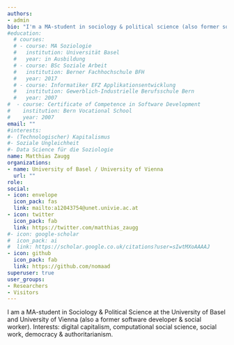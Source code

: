 ```yaml
---
authors:
- admin
bio: "I'm a MA-student in sociology & political science (also former software developer & social worker). Interests: digital capitalism, computational social science, social work, democracy & authoritarianism."
#education:
  # courses:
  # - course: MA Soziologie
  #   institution: Universität Basel
  #   year: in Ausbildung
  # - course: BSc Soziale Arbeit
  #   institution: Berner Fachhochschule BFH
  #   year: 2017
  # - course: Informatiker EFZ Applikationsentwicklung
  #   institution: Gewerblich-Industrielle Berufsschule Bern 
  #   year: 2007
#  - course: Certificate of Competence in Software Development
#    institution: Bern Vocational School 
#    year: 2007
email: ""
#interests:
#- (Technologischer) Kapitalismus
#- Soziale Ungleichheit
#- Data Science für die Soziologie
name: Matthias Zaugg
organizations:
- name: University of Basel / University of Vienna
  url: ""
role: 
social:
- icon: envelope
  icon_pack: fas
  link: mailto:a12043754@unet.univie.ac.at
- icon: twitter
  icon_pack: fab
  link: https://twitter.com/matthias_zaugg
#- icon: google-scholar
#  icon_pack: ai
#  link: https://scholar.google.co.uk/citations?user=sIwtMXoAAAAJ
- icon: github
  icon_pack: fab
  link: https://github.com/nomaad
superuser: true
user_groups:
- Researchers
- Visitors
---
```


<!--
I'm a master student of sociology at the University of Basel. My interests include AI, data science, algorithm ethics, capitalism & labour, social justice, digital humanities and generally the impact of the latest technological innovations on society. Thats also where my background as social worker and that of a software developer converge. I try to understand novel technological means and it's related ideologies with the intent to criticize them, while at the same time exploring the possibilities and limits of an emancipatory use of these means. 
 
I am currently attending a wide range of courses in sociology (of technology & work), digital humanities, gender studies and political science, while tinkering around with R - a programming language and environment, which is relatively new to me. On this website I record some of the results of these studies as documentation for myself and for other people who might potentially be interested on one subject or another.
-->

<!--Ich bin ein MA-Student in Soziologie & Politikwissenschaft an der Universität Basel (ausserdem ehemaliger Software-Entwickler & Sozialarbeiter). Interessen: digitaler Kapitalismus, computational social science, sozialer Wandel, Demokratie & Autoritarismus.-->

I am a MA-student in Sociology & Political Science at the University of Basel and University of Vienna (also a former software developer & social worker). Interests: digital capitalism, computational social science, social work, democracy & authoritarianism.
